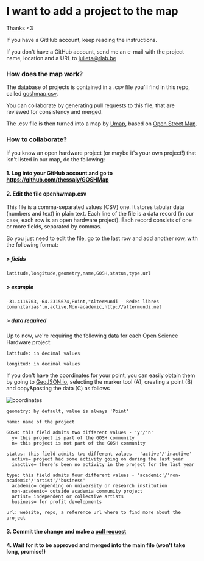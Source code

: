 # I want to add a project to the map

Thanks <3

If you have a GitHub account, keep reading the instructions.

If you don't have a GitHub account, send me an e-mail with the project name, location and a URL to julieta@rlab.be


### How does the map work?

The database of projects is contained in a .csv file you'll find in this repo, called [goshmap.csv](https://github.com/thessaly/GOSHMap/blob/master/goshmap.csv).

You can collaborate by generating pull requests to this file, that are reviewed for consistency and merged. 

The .csv file is then turned into a map by [Umap](http://umap.openstreetmap.fr), based on [Open Street Map](http://openstreetmap.org).


### How to collaborate?

If you know an open hardware project (or maybe it's your own project!) that isn't listed in our map, do the following:

#### 1. Log into your GitHub account and go to https://github.com/thessaly/GOSHMap

#### 2. Edit the file **openhwmap.csv** 

This file is a comma-separated values (CSV) one. It stores tabular data (numbers and text) in plain text. Each line of the file is a data record (in our case, each row is an open hardware project). Each record consists of one or more fields, separated by commas. 

So you just need to edit the file, go to the last row and add another row, with the following format:

##### > fields
`latitude,longitude,geometry,name,GOSH,status,type,url`

##### > example
`-31.4116703,-64.2315674,Point,"AlterMundi - Redes libres comunitarias",n,active,Non-academic,http://altermundi.net`

##### > data required

Up to now, we're requiring the following data for each Open Science Hardware project:

```
latitude: in decimal values    

longitud: in decimal values
```

If you don't have the coordinates for your point, you can easily obtain them by going to [GeoJSON.io](http://geojson.io), selecting the marker tool (A), creating a point (B) and copy&pasting the data (C) as follows 

![coordinates](/screenshots/coordinates.png) 

```
geometry: by default, value is always 'Point'    

name: name of the project    

GOSH: this field admits two different values - 'y'/'n'  
  y= this project is part of the GOSH community
  n= this project is not part of the GOSH community   

status: this field admits two different values - 'active'/'inactive'    
  active= project had some activity going on during the last year    
  inactive= there's been no activity in the project for the last year    

type: this field admits four different values - 'academic'/'non-academic'/'artist'/'business'    
  academic= depending on university or research institution    
  non-academic= outside academia community project   
  artist= independent or collective artists    
  business= for profit developments    

url: website, repo, a reference url where to find more about the project    
```

#### 3. Commit the change and make a [pull request](https://help.github.com/articles/creating-a-pull-request-from-a-fork/)

#### 4. Wait for it to be approved and merged into the main file (won't take long, promise!)

